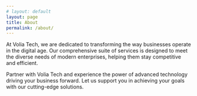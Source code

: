 ```yaml
---
# layout: default
layout: page
title: About
permalink: /about/
---
```


At Volia Tech, we are dedicated to transforming the way businesses operate in the digital age. Our comprehensive suite of services is designed to meet the diverse needs of modern enterprises, helping them stay competitive and efficient.

Partner with Volia Tech and experience the power of advanced technology driving your business forward. Let us support you in achieving your goals with our cutting-edge solutions.
